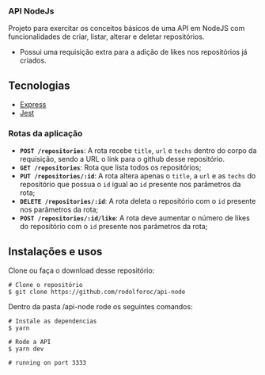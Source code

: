 ### API NodeJs

Projeto para exercitar os conceitos básicos de uma API em NodeJS com funcionalidades de criar, listar, alterar e deletar repositórios. 
- Possui uma requisição extra para a adição de likes nos repositórios já criados.

## Tecnologias
- [Express](https://expressjs.com/pt-br/)
- [Jest](https://jestjs.io/)


### Rotas da aplicação

- **`POST /repositories`**: A rota recebe `title`, `url` e `techs` dentro do corpo da requisição, sendo a URL o link para o github desse repositório.
- **`GET /repositories`**: Rota que lista todos os repositórios;
- **`PUT /repositories/:id`**: A rota altera apenas o `title`, a `url` e as `techs` do repositório que possua o `id` igual ao `id` presente nos parâmetros da rota;
- **`DELETE /repositories/:id`**: A rota deleta o repositório com o `id` presente nos parâmetros da rota;
- **`POST /repositories/:id/like`**: A rota deve aumentar o número de likes do repositório com o `id` presente nos parâmetros da rota;


## Instalações e usos

Clone ou faça o download desse repositório:

```
# Clone o repositório
$ git clone https://github.com/rodolforoc/api-node 
```

Dentro da pasta /api-node rode os seguintes comandos:

```
# Instale as dependencias
$ yarn

# Rode a API
$ yarn dev

# running on port 3333
```
